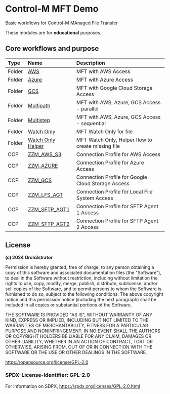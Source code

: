 # Control-M MFT Demo

Basic workflows for Control-M MAnaged File Transfer

These modules are for **educational** purposes.

## Core workflows and purpose

| Type | Name | Description |
| :---- | :---- | :---- |
| Folder | [AWS](src/jobs/zzm.uc.aws.json) | MFT with AWS Access |
| Folder | [Azure](src/jobs/zzm.uc.azure.json) | MFT with Azure Access |
| Folder | [GCS](src/jobs/zzm.uc.gcs.json) | MFT with Google Cloud Storage Access |
| Folder | [Multipath](src/jobs/zzm.uc.multipath.cloud.json) | MFT with AWS, Azure, GCS Access - parallel |
| Folder | [Multistep](src/jobs/zzm.uc.multistep.cloud.json) | MFT with AWS, Azure, GCS Access - sequential |
| Folder | [Watch Only](src/jobs/zzm.uc.wnly.json) | MFT Watch Only for file |
| Folder | [Watch Only Helper](src/jobs/zzm.uc.wnly.hlpr.json) | MFT Watch Only, Helper flow to create missing file |
| CCP | [ZZM_AWS_S3](src/ccp/zzm.aws.s3.json) | Connection Profile for AWS Access |
| CCP | [ZZM_AZURE](src/ccp/zzm.azure.json) | Connection Profile for Azure Access |
| CCP | [ZZM_GCS](src/ccp/zzm.gcs.json) | Connection Profile for Google Cloud Storage Access |
| CCP | [ZZM_LFS_AGT](src/ccp/zzm.lfs.json) | Connection Profile for Local File System Access |
| CCP | [ZZM_SFTP_AGT1](src/ccp/zzm.lfs.json) | Connection Profile for SFTP Agent 1 Access |
| CCP | [ZZM_SFTP_AGT2](src/ccp/zzm.lfs.json) | Connection Profile for SFTP Agent 2 Access |



## License

**(c) 2024 Orch3strator**

Permission is hereby granted, free of charge, to any person obtaining a copy of this software and associated
documentation files (the "Software"), to deal in the Software without restriction, including without limitation the
rights to use, copy, modify, merge, publish, distribute, sublicense, and/or sell copies of the Software, and to permit
persons to whom the Software is furnished to do so, subject to the following conditions:
The above copyright notice and this permission notice (including the next paragraph) shall be included in all copies or
substantial portions of the Software.

THE SOFTWARE IS PROVIDED "AS IS", WITHOUT WARRANTY OF ANY KIND, EXPRESS OR IMPLIED, INCLUDING BUT NOT LIMITED TO THE
WARRANTIES OF MERCHANTABILITY, FITNESS FOR A PARTICULAR PURPOSE AND NONINFRINGEMENT. IN NO EVENT SHALL THE AUTHORS OR
COPYRIGHT HOLDERS BE LIABLE FOR ANY CLAIM, DAMAGES OR OTHER LIABILITY, WHETHER IN AN ACTION OF CONTRACT, TORT OR
OTHERWISE, ARISING FROM, OUT OF OR IN CONNECTION WITH THE SOFTWARE OR THE USE OR OTHER DEALINGS IN THE SOFTWARE.

https://opensource.org/license/GPL-2.0


### SPDX-License-Identifier: GPL-2.0
For information on SDPX, https://spdx.org/licenses/GPL-2.0.html
